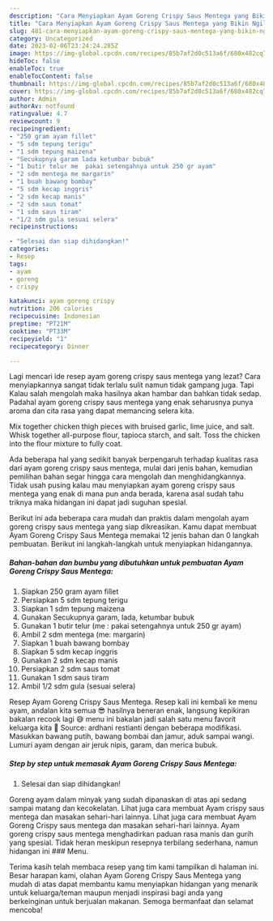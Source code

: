 ```yaml
---
description: "Cara Menyiapkan Ayam Goreng Crispy Saus Mentega yang Bikin Ngiler, Buat Buka Puasa}"
title: "Cara Menyiapkan Ayam Goreng Crispy Saus Mentega yang Bikin Ngiler, Buat Buka Puasa}"
slug: 481-cara-menyiapkan-ayam-goreng-crispy-saus-mentega-yang-bikin-ngiler-buat-buka-puasa
category: Uncategorized
date: 2023-02-06T23:24:24.285Z
image: https://img-global.cpcdn.com/recipes/85b7af2d0c513a6f/680x482cq70/ayam-goreng-crispy-saus-mentega-foto-resep-utama.jpg
hideToc: false
enableToc: true
enableTocContent: false
thumbnail: https://img-global.cpcdn.com/recipes/85b7af2d0c513a6f/680x482cq70/ayam-goreng-crispy-saus-mentega-foto-resep-utama.jpg
cover: https://img-global.cpcdn.com/recipes/85b7af2d0c513a6f/680x482cq70/ayam-goreng-crispy-saus-mentega-foto-resep-utama.jpg
author: Admin
authorAv: notfound
ratingvalue: 4.7
reviewcount: 9
recipeingredient:
- "250 gram ayam fillet"
- "5 sdm tepung terigu"
- "1 sdm tepung maizena"
- "Secukupnya garam lada ketumbar bubuk"
- "1 butir telur me  pakai setengahnya untuk 250 gr ayam"
- "2 sdm mentega me margarin"
- "1 buah bawang bombay"
- "5 sdm kecap inggris"
- "2 sdm kecap manis"
- "2 sdm saus tomat"
- "1 sdm saus tiram"
- "1/2 sdm gula sesuai selera"
recipeinstructions:

- "Selesai dan siap dihidangkan!"
categories:
- Resep
tags:
- ayam
- goreng
- crispy

katakunci: ayam goreng crispy 
nutrition: 206 calories
recipecuisine: Indonesian
preptime: "PT21M"
cooktime: "PT33M"
recipeyield: "1"
recipecategory: Dinner

---
```



Lagi mencari ide resep ayam goreng crispy saus mentega yang lezat? Cara menyiapkannya sangat tidak terlalu sulit namun tidak gampang juga. Tapi Kalau salah mengolah maka hasilnya akan hambar dan bahkan tidak sedap. Padahal ayam goreng crispy saus mentega yang enak seharusnya punya aroma dan cita rasa yang dapat memancing selera kita.


Mix together chicken thigh pieces with bruised garlic, lime juice, and salt. Whisk together all-purpose flour, tapioca starch, and salt. Toss the chicken into the flour mixture to fully coat.

Ada beberapa hal yang sedikit banyak berpengaruh terhadap kualitas rasa dari ayam goreng crispy saus mentega, mulai dari jenis bahan, kemudian pemilihan bahan segar hingga cara mengolah dan menghidangkannya. Tidak usah pusing kalau mau menyiapkan ayam goreng crispy saus mentega yang enak di mana pun anda berada, karena asal sudah tahu triknya maka hidangan ini dapat jadi suguhan spesial.


Berikut ini ada beberapa cara mudah dan praktis dalam mengolah ayam goreng crispy saus mentega yang siap dikreasikan. Kamu dapat membuat Ayam Goreng Crispy Saus Mentega memakai 12 jenis bahan dan 0 langkah pembuatan. Berikut ini langkah-langkah untuk menyiapkan hidangannya.

<!--inarticleads1-->

##### Bahan-bahan dan bumbu yang dibutuhkan untuk pembuatan Ayam Goreng Crispy Saus Mentega:

1. Siapkan 250 gram ayam fillet
1. Persiapkan 5 sdm tepung terigu
1. Siapkan 1 sdm tepung maizena
1. Gunakan Secukupnya garam, lada, ketumbar bubuk
1. Gunakan 1 butir telur (me : pakai setengahnya untuk 250 gr ayam)
1. Ambil 2 sdm mentega (me: margarin)
1. Siapkan 1 buah bawang bombay
1. Siapkan 5 sdm kecap inggris
1. Gunakan 2 sdm kecap manis
1. Persiapkan 2 sdm saus tomat
1. Gunakan 1 sdm saus tiram
1. Ambil 1/2 sdm gula (sesuai selera)


Resep Ayam Goreng Crispy Saus Mentega. Resep kali ini kembali ke menu ayam, andalan kita semua 😎 hasilnya beneran enak, langsung kepikiran bakalan recook lagi 😅 menu ini bakalan jadi salah satu menu favorit keluarga kita 🌼 Source: ardhani restianti dengan beberapa modifikasi. Masukkan bawang putih, bawang bombai dan jamur, aduk sampai wangi. Lumuri ayam dengan air jeruk nipis, garam, dan merica bubuk. 

<!--inarticleads2-->

##### Step by step untuk memasak Ayam Goreng Crispy Saus Mentega:


1. Selesai dan siap dihidangkan!

Goreng ayam dalam minyak yang sudah dipanaskan di atas api sedang sampai matang dan kecokelatan. Lihat juga cara membuat Ayam crispy saus mentega dan masakan sehari-hari lainnya. Lihat juga cara membuat Ayam Goreng Crispy saus mentega dan masakan sehari-hari lainnya. Ayam goreng crispy saus mentega menghadirkan paduan rasa manis dan gurih yang spesial. Tidak heran meskipun resepnya terbilang sederhana, namun hidangan ini ### Menu. 

Terima kasih telah membaca resep yang tim kami tampilkan di halaman ini. Besar harapan kami, olahan Ayam Goreng Crispy Saus Mentega yang mudah di atas dapat membantu kamu menyiapkan hidangan yang menarik untuk keluarga/teman maupun menjadi inspirasi bagi anda yang berkeinginan untuk berjualan makanan. Semoga bermanfaat dan selamat mencoba!
